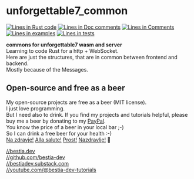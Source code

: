 [//]: # (auto_md_to_doc_comments segment start A)

# unforgettable7_common

[//]: # (auto_cargo_toml_to_md start)

[//]: # (auto_cargo_toml_to_md end)  

[//]: # (auto_lines_of_code start)
[![Lines in Rust code](https://img.shields.io/badge/Lines_in_Rust-50-green.svg)](https://github.com/bestia-dev/unforgettable7_game/)
[![Lines in Doc comments](https://img.shields.io/badge/Lines_in_Doc_comments-34-blue.svg)](https://github.com/bestia-dev/unforgettable7_game/)
[![Lines in Comments](https://img.shields.io/badge/Lines_in_comments-22-purple.svg)](https://github.com/bestia-dev/unforgettable7_game/)
[![Lines in examples](https://img.shields.io/badge/Lines_in_examples-0-yellow.svg)](https://github.com/bestia-dev/unforgettable7_game/)
[![Lines in tests](https://img.shields.io/badge/Lines_in_tests-0-orange.svg)](https://github.com/bestia-dev/unforgettable7_game/)

[//]: # (auto_lines_of_code end)

**commons for unforgettable7 wasm and server**  
Learning to code Rust for a http + WebSocket.  
Here are just the structures, that are in common between frontend and backend.  
Mostly because of the Messages.  

## Open-source and free as a beer

My open-source projects are free as a beer (MIT license).  
I just love programming.  
But I need also to drink. If you find my projects and tutorials helpful, please buy me a beer by donating to my [PayPal](https://paypal.me/LucianoBestia).  
You know the price of a beer in your local bar ;-)  
So I can drink a free beer for your health :-)  
[Na zdravje!](https://translate.google.com/?hl=en&sl=sl&tl=en&text=Na%20zdravje&op=translate) [Alla salute!](https://dictionary.cambridge.org/dictionary/italian-english/alla-salute) [Prost!](https://dictionary.cambridge.org/dictionary/german-english/prost) [Nazdravlje!](https://matadornetwork.com/nights/how-to-say-cheers-in-50-languages/) 🍻

[//bestia.dev](https://bestia.dev)  
[//github.com/bestia-dev](https://github.com/bestia-dev)  
[//bestiadev.substack.com](https://bestiadev.substack.com)  
[//youtube.com/@bestia-dev-tutorials](https://youtube.com/@bestia-dev-tutorials)  

[//]: # (auto_md_to_doc_comments segment end A)
